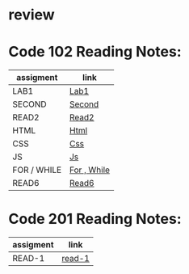 # review
# Code 102 Reading Notes:


 | assigment | link |
 |-----------|--------|
 | LAB1 | [Lab1](102/lab1.md)|
 | SECOND  | [Second](102/second.md)|
 | READ2  | [Read2](102/read2.md)|
 | HTML  | [Html](102/html.md)|
 | CSS  | [Css](102/css.md)|
 | JS  | [Js](102/javascript.md)|
 | FOR / WHILE  | [For , While](102/javascript2.md)|
  | READ6  | [Read6](102/read6.md)|

# Code 201 Reading Notes:

 | assigment | link |
 |-----------|--------|
 | READ-1 | [read-1](201/class-01.md)|